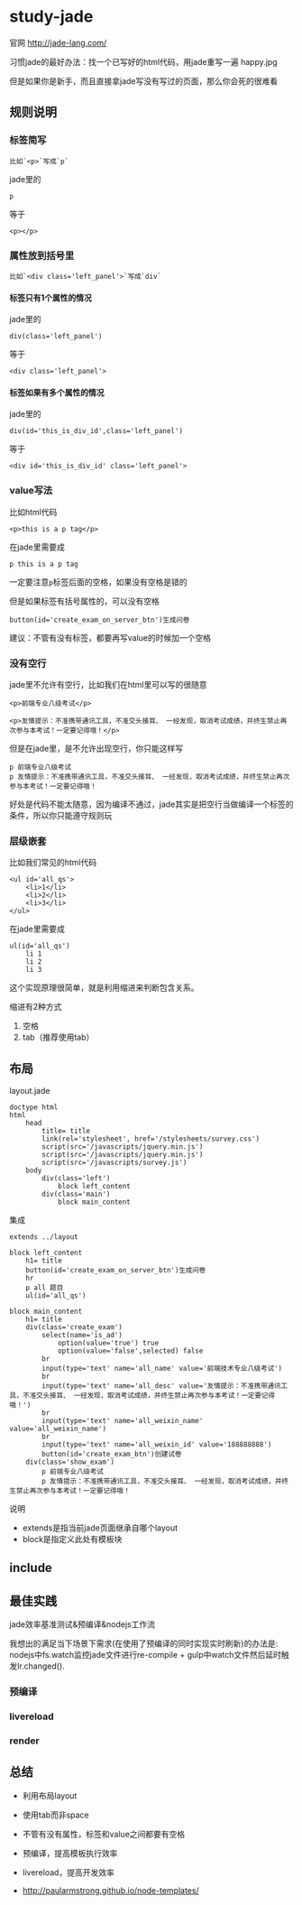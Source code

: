 study-jade
==========

官网 http://jade-lang.com/


习惯jade的最好办法：找一个已写好的html代码，用jade重写一遍
happy.jpg

但是如果你是新手，而且直接拿jade写没有写过的页面，那么你会死的很难看

## 规则说明

### 标签简写

	比如`<p>`写成`p`
	
jade里的

	p
	
等于

	<p></p>

### 属性放到括号里

	比如`<div class='left_panel'>`写成`div`

#### 标签只有1个属性的情况

jade里的
	
	div(class='left_panel')
	
等于

	<div class='left_panel'>
	
#### 标签如果有多个属性的情况


jade里的

	div(id='this_is_div_id',class='left_panel')
	
等于

	<div id='this_is_div_id' class='left_panel'>
	
	
### value写法

比如html代码
	
	<p>this is a p tag</p>
	
在jade里需要成

	p this is a p tag
	
一定要注意`p`标签后面的空格，如果没有空格是错的

但是如果标签有括号属性的，可以没有空格

	button(id='create_exam_on_server_btn')生成问卷

建议：不管有没有标签，都要再写value的时候加一个空格

### 没有空行

jade里不允许有空行，比如我们在html里可以写的很随意

	<p>前端专业八级考试</p>
	
	<p>友情提示：不准携带通讯工具，不准交头接耳、 一经发现，取消考试成绩，并终生禁止再次参与本考试！一定要记得哦！</p>

但是在jade里，是不允许出现空行，你只能这样写

	p 前端专业八级考试
	p 友情提示：不准携带通讯工具，不准交头接耳、 一经发现，取消考试成绩，并终生禁止再次参与本考试！一定要记得哦！

好处是代码不能太随意，因为编译不通过，jade其实是把空行当做编译一个标签的条件，所以你只能遵守规则玩


### 层级嵌套

比如我们常见的html代码

	<ul id='all_qs'>
		<li>1</li>
		<li>2</li>
		<li>3</li>
	</ul>
	
在jade里需要成

	ul(id='all_qs')
		li 1
		li 2
		li 3

这个实现原理很简单，就是利用缩进来判断包含关系。

缩进有2种方式

1. 空格
2. tab（推荐使用tab）

## 布局

layout.jade

```
doctype html
html
	head
		title= title
		link(rel='stylesheet', href='/stylesheets/survey.css')
		script(src='/javascripts/jquery.min.js')
		script(src='/javascripts/jquery.min.js')
		script(src='/javascripts/survey.js')
	body
		div(class='left')
			block left_content
		div(class='main')
			block main_content
```		

集成

```
extends ../layout

block left_content
	h1= title
	button(id='create_exam_on_server_btn')生成问卷
	hr 
	p all 题目
	ul(id='all_qs')

block main_content
	h1= title
	div(class='create_exam')
		select(name='is_ad')
			option(value='true') true
			option(value='false',selected) false
		br
		input(type='text' name='all_name' value='前端技术专业八级考试')
		br
		input(type='text' name='all_desc' value='友情提示：不准携带通讯工具，不准交头接耳、 一经发现，取消考试成绩，并终生禁止再次参与本考试！一定要记得哦！')
		br
		input(type='text' name='all_weixin_name' value='all_weixin_name')
		br
		input(type='text' name='all_weixin_id' value='188888888')
		button(id='create_exam_btn')创建试卷
	div(class='show_exam')
		p 前端专业八级考试
		p 友情提示：不准携带通讯工具，不准交头接耳、 一经发现，取消考试成绩，并终生禁止再次参与本考试！一定要记得哦！
```

说明

- extends是指当前jade页面继承自哪个layout
- block是指定义此处有模板块

## include

## 最佳实践


jade效率基准测试&预编译&nodejs工作流

我想出的满足当下场景下需求(在使用了预编译的同时实现实时刷新)的办法是: nodejs中fs.watch监控jade文件进行re-compile + gulp中watch文件然后延时触发lr.changed().

### 预编译

### livereload


### render

## 总结

- 利用布局layout
- 使用tab而非space
- 不管有没有属性，标签和value之间都要有空格
- 预编译，提高模板执行效率
- livereload，提高开发效率

- http://paularmstrong.github.io/node-templates/